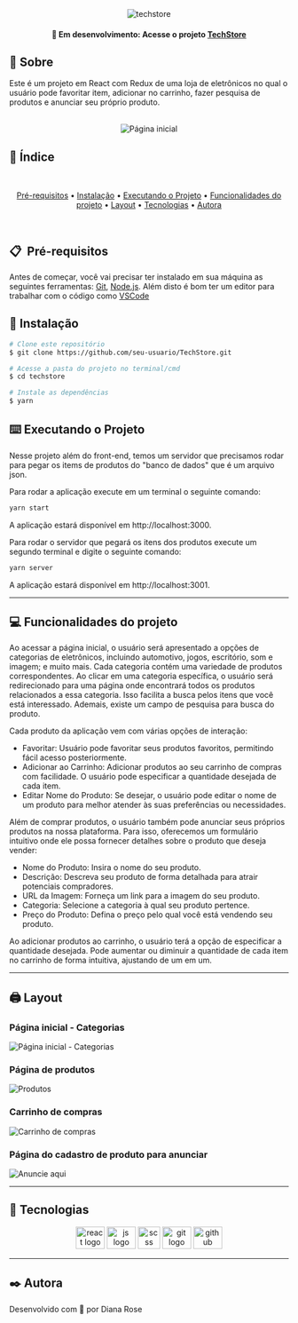 <div align="center">
  <img src="https://github.com/DaiLobo/TechStore/assets/47689708/088fe91c-9b44-46ce-b93f-598c302dfb5b" alt="techstore">
</div>

<h4 align="center"> 
	🚧 Em desenvolvimento: Acesse o projeto <a href="">TechStore</a>
</h4>

## 📝 Sobre

Este é um projeto em React com Redux de uma loja de eletrônicos no qual o usuário pode favoritar item, adicionar no carrinho, fazer pesquisa de produtos e anunciar seu próprio produto. 

<br>

<div align="center">
  <img src="https://github.com/DaiLobo/TechStore/assets/47689708/7312ec08-6976-4f90-b688-f59913706a76" alt="Página inicial">
</div>

## 📱 Índice

<br>
<p align="center">
 <a href="#-pré-requisitos">Pré-requisitos</a> •
 <a href="#-instalação">Instalação</a> • 
 <a href="#%EF%B8%8F-executando-o-projeto">Executando o Projeto</a> • 
 <a href="#-funcionalidades-do-projeto">Funcionalidades do projeto</a> • 
 <a href="#-layout">Layout</a> • 
 <a href="#-tecnologias">Tecnologias</a> • 
 <a href="#%EF%B8%8F-autora">Autora</a>
</p>
<br>

## 📋&nbsp; Pré-requisitos

Antes de começar, você vai precisar ter instalado em sua máquina as seguintes ferramentas:
[Git](https://git-scm.com), [Node.js](https://nodejs.org/en/). 
Além disto é bom ter um editor para trabalhar com o código como [VSCode](https://code.visualstudio.com/)

## 🔧 Instalação

```bash
# Clone este repositório
$ git clone https://github.com/seu-usuario/TechStore.git

# Acesse a pasta do projeto no terminal/cmd
$ cd techstore

# Instale as dependências
$ yarn
```

## ⌨️ Executando o Projeto

Nesse projeto além do front-end, temos um servidor que precisamos rodar para pegar os items de produtos do "banco de dados" que é um arquivo json.

Para rodar a aplicação execute em um terminal o seguinte comando:
```bash
yarn start
```
A aplicação estará disponível em http://localhost:3000.

Para rodar o servidor que pegará os itens dos produtos execute um segundo terminal e digite o seguinte comando:
```bash
yarn server
```
A aplicação estará disponível em http://localhost:3001.

<hr/>

## 💻 Funcionalidades do projeto

Ao acessar a página inicial, o usuário será apresentado a opções de categorias de eletrônicos, incluindo automotivo, jogos, escritório, som e imagem; e muito mais. Cada categoria contém uma variedade de produtos correspondentes. Ao clicar em uma categoria específica, o usuário será redirecionado para uma página onde encontrará todos os produtos relacionados a essa categoria. Isso facilita a busca pelos itens que você está interessado. Ademais, existe um campo de pesquisa para busca do produto.

Cada produto da aplicação vem com várias opções de interação:

<ul>
  <li>Favoritar: Usuário pode favoritar seus produtos favoritos, permitindo fácil acesso posteriormente.</li>
  <li>Adicionar ao Carrinho: Adicionar produtos ao seu carrinho de compras com facilidade. O usuário pode especificar a quantidade desejada de cada item.</li>
  <li>Editar Nome do Produto: Se desejar, o usuário pode editar o nome de um produto para melhor atender às suas preferências ou necessidades.</li>
</ul>

Além de comprar produtos, o usuário também pode anunciar seus próprios produtos na nossa plataforma. Para isso, oferecemos um formulário intuitivo onde ele possa fornecer detalhes sobre o produto que deseja vender:

<ul>
  <li>
    Nome do Produto: Insira o nome do seu produto.
  </li>
  <li>
    Descrição: Descreva seu produto de forma detalhada para atrair potenciais compradores.
  </li>
  <li>
    URL da Imagem: Forneça um link para a imagem do seu produto.
  </li>
  <li>
    Categoria: Selecione a categoria à qual seu produto pertence.
  </li>
  <li>
    Preço do Produto: Defina o preço pelo qual você está vendendo seu produto.
  </li>
</ul>

Ao adicionar produtos ao carrinho, o usuário terá a opção de especificar a quantidade desejada. Pode aumentar ou diminuir a quantidade de cada item no carrinho de forma intuitiva, ajustando de um em um.

<hr/>

## 🖨 Layout

### Página inicial - Categorias
  <img src="https://github.com/DaiLobo/TechStore/assets/47689708/fb1a386b-4e49-4d28-a444-ba8a30040e07" alt="Página inicial - Categorias">

### Página de produtos
  <img src="https://github.com/DaiLobo/TechStore/assets/47689708/4ab51843-d5ef-47da-a796-137654dd20f6" alt="Produtos">

### Carrinho de compras
  <img src="https://github.com/DaiLobo/TechStore/assets/47689708/0f61e2b7-a52a-422d-be06-7ae9ccc1cccc" alt="Carrinho de compras">
  
### Página do cadastro de produto para anunciar
  <img src="https://github.com/DaiLobo/TechStore/assets/47689708/9a20182e-42d4-473b-9b65-d32fbe781188" alt="Anuncie aqui">



<hr/>

## 🔌 Tecnologias
<div align="center">
  <img src="https://cdn.jsdelivr.net/gh/devicons/devicon/icons/react/react-original.svg" height="40" width="52" alt="react logo"  />
  <img src="https://cdn.jsdelivr.net/gh/devicons/devicon/icons/javascript/javascript-original.svg" height="40" width="52" alt="js logo"  />
  <img src="https://github.com/DaiLobo/TechStore/assets/47689708/2b04824b-898b-47ef-b807-1a52ce3de43b" height="40" width="40" alt="scss logo"   />
  <img src="https://cdn.jsdelivr.net/gh/devicons/devicon/icons/git/git-original.svg" height="40" width="52" alt="git logo"  />
  <img src="https://cdn.jsdelivr.net/gh/devicons/devicon/icons/github/github-original.svg" height="40" width="52" alt="github logo" />                                   
</div>
<hr/>

## ✒️ Autora
Desenvolvido com 💜 por Diana Rose
